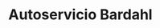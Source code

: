 ---
title: "Autoservicio Bardahl"
url: /santo-domingo/autoservicio-bardahl/
shop: reparación de automóviles
---